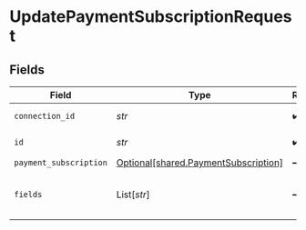 # UpdatePaymentSubscriptionRequest


## Fields

| Field                                                                              | Type                                                                               | Required                                                                           | Description                                                                        |
| ---------------------------------------------------------------------------------- | ---------------------------------------------------------------------------------- | ---------------------------------------------------------------------------------- | ---------------------------------------------------------------------------------- |
| `connection_id`                                                                    | *str*                                                                              | :heavy_check_mark:                                                                 | ID of the connection                                                               |
| `id`                                                                               | *str*                                                                              | :heavy_check_mark:                                                                 | ID of the Subscription                                                             |
| `payment_subscription`                                                             | [Optional[shared.PaymentSubscription]](../../models/shared/paymentsubscription.md) | :heavy_minus_sign:                                                                 | N/A                                                                                |
| `fields`                                                                           | List[*str*]                                                                        | :heavy_minus_sign:                                                                 | Comma-delimited fields to return                                                   |